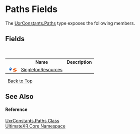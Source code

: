 # Paths Fields
 

The <a href="T_UltimateXR_Core_UxrConstants_Paths">UxrConstants.Paths</a> type exposes the following members.


## Fields
&nbsp;<table><tr><th></th><th>Name</th><th>Description</th></tr><tr><td>![Public field](media/pubfield.gif "Public field")![Static member](media/static.gif "Static member")</td><td><a href="F_UltimateXR_Core_UxrConstants_Paths_SingletonResources">SingletonResources</a></td><td /></tr></table>&nbsp;
<a href="#paths-fields">Back to Top</a>

## See Also


#### Reference
<a href="T_UltimateXR_Core_UxrConstants_Paths">UxrConstants.Paths Class</a><br /><a href="N_UltimateXR_Core">UltimateXR.Core Namespace</a><br />